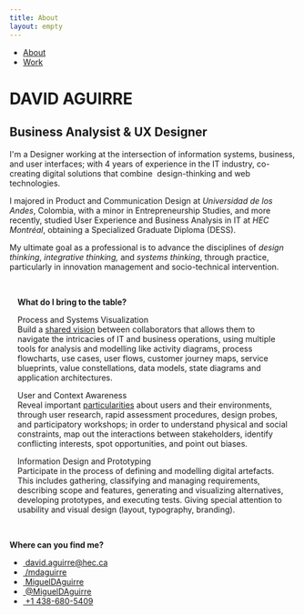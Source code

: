 ```yaml
---
title: About
layout: empty
---
```


<html>
<head>
  <title>David Aguirre | BA & UX</title>
  <meta charset='UTF-8'>
  <meta content='width=device-width, initial-scale=1' name='viewport'/>
  <meta name='description' content='David Aguirre is a Designer and Business Analyst'>
  <meta name='keywords' content='
  ux,
  it,
  business analysis,
  erp,
  ui,
  design thinking,
  prototyping,
  user research
  '>
  <meta name='author' content='David Aguirre'>
  <link rel='shortcut icon' href='/favicon.png?v=e' />
  <link href='/css/styles.css' rel='stylesheet'/>
  <link href="https://cdnjs.cloudflare.com/ajax/libs/font-awesome/5.15.2/css/all.min.css" rel="stylesheet">
  <link rel="preconnect" href="https://fonts.gstatic.com">
  <link href="https://fonts.googleapis.com/css2?family=Source+Sans+Pro:ital,wght@0,200;0,300;0,400;0,600;0,700;0,900;1,200;1,300;1,400;1,600;1,700;1,900&display=swap" rel="stylesheet">
  <link rel="icon" type="image/png" href="assets/img/favicon.png"/>

</head>
<body>
  <!--     {% include nav.html %} -->
  <div class='nav'>
    <ul class='wrap'>
      <li><a id='about' class="selected" href='/'>About</a></li>
      <li><a id='work' href='/work' >Work</a></li>
    </ul>
  </div>
  <div id='blog' class='wrap'>
    <div id='intro'>
      <h1>DAVID AGUIRRE</h1>
      <h2 class="sub">Business Analysist & UX Designer</h2>
    </div>
    <div id="profile">
        <p>
        I'm a Designer working at the intersection of information systems, business, and user interfaces;
        with 4 years of experience in the IT industry, co-creating digital solutions that combine  design-thinking and web technologies.</p>
        <p>
        I majored in Product and Communication Design at <em>Universidad de los Andes</em>, Colombia, with a minor in Entrepreneurship Studies, and more recently, studied User Experience and Business Analysis in IT at <em>HEC Montréal</em>, obtaining a Specialized Graduate Diploma (DESS).</p>
        <p>
        My ultimate goal as a professional is to advance the disciplines of <em class="md-color">design thinking</em>, <em class="md-color">integrative thinking,</em> and <em class="md-color">systems thinking</em>, through practice, particularly in innovation management and socio-technical intervention.</p>
        <br>
  <div class="project-facts">
    <div style="padding: 1em 1em 0em 1em;" class="md-color">
    <strong style="text-align:center;">What do I bring to the table? </strong><br>
          <p><span class="competencies-title">Process and Systems Visualization</span><br>
          <span class="md-color">Build a <ins>shared vision</ins> between collaborators that allows them to navigate the intricacies of IT and business operations, using multiple tools for analysis and modelling like activity diagrams, process flowcharts, use cases, user flows, customer journey maps, service blueprints, value constellations, data models, state diagrams and application architectures.</span></p>
          <p>
          <span class="competencies-title">User and Context Awareness</span>
          <br>
          <span class="md-color">Reveal important <ins>particularities</ins> about users and their environments, through user research, rapid assessment procedures, design probes, and participatory workshops; in order to understand physical and social constraints, map out the interactions between stakeholders, identify conflicting interests, spot opportunities, and point out biases.</span>
          </p>
          <p><span class="competencies-title">Information Design and Prototyping</span><br>
          <span class="md-color">Participate in the process of defining and modelling digital artefacts. This includes gathering, classifying and managing requirements, describing scope and features, generating and visualizing alternatives, developing prototypes, and executing tests. Giving special attention to usability and visual design (layout, typography, branding).</span></p>
      </div>
      </div>
    </div>
      <br>
      <div id="contact">
      <p><strong style="text-align: center">Where can you find me?</strong></p>
      <ul class="contact" >
      <li>
      <a href = "mailto: david.aguirre@hec.ca"><i class="fas fa-envelope-square">&nbsp;</i>david.aguirre@hec.ca</a>
      </li>
      <li>
      <a href="https://www.linkedin.com/in/mdaguirre/"><i class="fab fa-linkedin">&nbsp;</i>/mdaguirre</a>
      </li>
      <li>
      <a href="https://github.com/migueldaguirre"><i class="fab fa-github-square">&nbsp;</i>MiguelDAguirre</a>
      </li>
      <li>
      <a href="https://twitter.com/MiguelDAguirre"><i class="fab fa-twitter-square">&nbsp;</i>@MiguelDAguirre</a>
      </li>
      <li>
      <a href="tel:+14386805409"><i class="fas fa-phone-square-alt">&nbsp;</i>+1 438-680-5409</a>
      </li>
      </ul>
      </div>
      </div>
    </body>
    </html>
